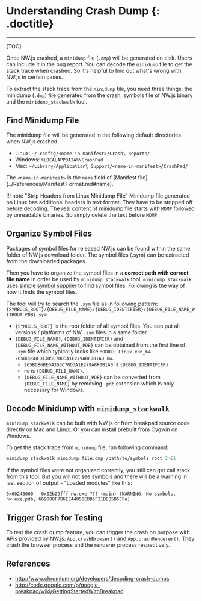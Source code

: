 # Understanding Crash Dump {: .doctitle}
---

[TOC]

Once NW.js crashed, a `minidump` file (`.dmp`) will be generated on disk. Users can include it in the bug report. You can decode the `minidump` file to get the stack trace when crashed. So it's helpful to find out what's wrong with NW.js in certain cases.

To extract the stack trace from the `minidump` file, you need three things: the minidump (`.dmp`) file generated from the crash, symbols file of NW.js binary and the `minidump_stackwalk` tool.

## Find Minidump File

The minidump file will be generated in the following default directories when NW.js crashed:

* Linux: `~/.config/<name-in-manifest>/Crash\ Reports/`
* Windows: `%LOCALAPPDATA%\CrashPad`
* Mac: `~/Library/Application\ Support/<name-in-manifest>/CrashPad/`

The `<name-in-manifest>` is the `name` field of [Manifest file](../References/Manifest Format.md#name).

!!! note "Strip Headers from Linux Minidump File"
    Minidump file generated on Linux has additional headers in text format. They have to be stripped off before decoding. The real content of minidump file starts with `MDMP` followed by unreadable binaries. So simply delete the text before `MDMP`.

## Organize Symbol Files

Packages of symbol files for released NW.js can be found within the same folder of NW.js download folder. The symbol files (.sym) can be extracted from the downloaded packages.

Then you have to organize the symbol files in a **correct path with correct file name** in order be used by `minidump_stackwalk` tool. `minidump_stackwalk` uses [simple symbol supplier](https://code.google.com/p/chromium/codesearch#chromium/src/breakpad/src/processor/simple_symbol_supplier.cc&l=142) to find symbol files. Following is the way of how it finds the symbol files.

The tool will try to search the `.sym` file as in following pattern:
`{SYMBOLS_ROOT}/{DEBUG_FILE_NAME}/{DEBUG_IDENTIFIER}/{DEBUG_FILE_NAME_WITHOUT_PDB}.sym`

* `{SYMBOLS_ROOT}` is the root folder of all symbol files. You can put all versions / platforms of NW `.sym` files in a same folder.
* `{DEBUG_FILE_NAME}`, `{DEBUG_IDENTIFIER}` and `{DEBUG_FILE_NAME_WITHOUT_PDB}` can be obtained from the first line of `.sym` file which typically looks like `MODULE Linux x86_64 265BDB6BE043D5C70D3A1E279A8F0B1A0 nw`.
    - `265BDB6BE043D5C70D3A1E279A8F0B1A0` is `{DEBUG_IDENTIFIER}`
    - `nw` is `{DEBUG_FILE_NAME}`.
    - `{DEBUG_FILE_NAME_WITHOUT_PDB}` can be converted from `{DEBUG_FILE_NAME}` by removing `.pdb` extension which is only necessary for Windows.

## Decode Minidump with `minidump_stackwalk`

`minidump_stackwalk` can be built with NW.js or from breakpad source code directly on Mac and Linux. Or you can install prebuilt from Cygwin on Windows.

To get the stack trace from `minidump` file, run following command:

```bash
minidump_stackwalk minidump_file.dmp /path/to/symbols_root 2>&1
```

If the symbol files were not organized correctly, you still can get call stack from this tool. But you will not see symbols and there will be a warning in last section of output - "Loaded modules" like this:
```none
0x00240000 - 0x02b29fff nw.exe ??? (main) (WARNING: No symbols, nw.exe.pdb, 669008F7B6EE44058CBD5F21BEB5B5CFe)
```

## Trigger Crash for Testing

To test the crash dump feature, you can trigger the crash on purpose with APIs provided by NW.js: `App.crashBrowser()` and `App.crashRenderer()`. They crash the browser process and the renderer process respectively.

## References

* http://www.chromium.org/developers/decoding-crash-dumps  
* http://code.google.com/p/google-breakpad/wiki/GettingStartedWithBreakpad


